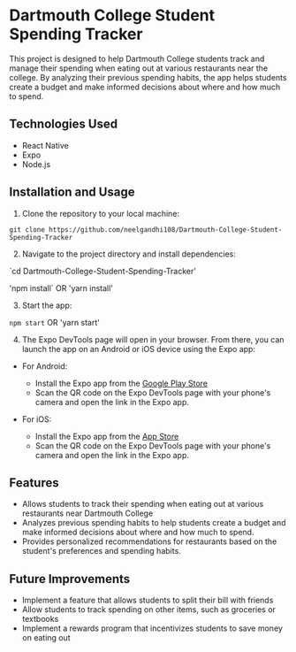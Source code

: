 # Dartmouth College Student Spending Tracker

This project is designed to help Dartmouth College students track and manage their spending when eating out at various restaurants near the college. By analyzing their previous spending habits, the app helps students create a budget and make informed decisions about where and how much to spend.

## Technologies Used

-   React Native
-   Expo
-   Node.js

## Installation and Usage

1.  Clone the repository to your local machine:

`git clone https://github.com/neelgandhi108/Dartmouth-College-Student-Spending-Tracker` 

2.  Navigate to the project directory and install dependencies:

`cd Dartmouth-College-Student-Spending-Tracker' 


'npm install` OR 'yarn install'

3.  Start the app:

`npm start` OR 'yarn start'

4.  The Expo DevTools page will open in your browser. From there, you can launch the app on an Android or iOS device using the Expo app:

-   For Android:
    
    -   Install the Expo app from the [Google Play Store](https://play.google.com/store/apps/details?id=host.exp.exponent&hl=en_US&gl=US)
    -   Scan the QR code on the Expo DevTools page with your phone's camera and open the link in the Expo app.
-   For iOS:
    
    -   Install the Expo app from the [App Store](https://apps.apple.com/us/app/expo-go/id982107779)
    -   Scan the QR code on the Expo DevTools page with your phone's camera and open the link in the Expo app.

## Features

-   Allows students to track their spending when eating out at various restaurants near Dartmouth College
-   Analyzes previous spending habits to help students create a budget and make informed decisions about where and how much to spend.
-   Provides personalized recommendations for restaurants based on the student's preferences and spending habits.

## Future Improvements

-   Implement a feature that allows students to split their bill with friends
-   Allow students to track spending on other items, such as groceries or textbooks
-   Implement a rewards program that incentivizes students to save money on eating out
